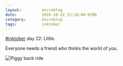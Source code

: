 ```yaml
---
layout:         microblog
date:           2016-10-22 22:18:00-0700
category:       microblog
tags:           inktober
---
```

[#inktober](/tags/inktober) day 22: Little.

Everyone needs a friend who thinks the world of you.

![Piggy back ride](/images/microblog/201610222218.jpg)
